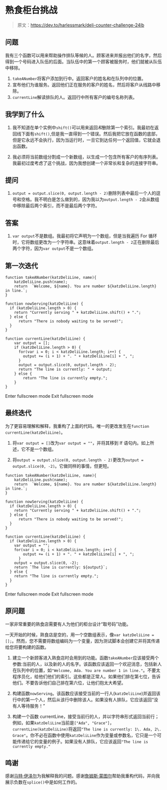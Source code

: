 # 熟食柜台挑战

> 原文：<https://dev.to/harlessmark/deli-counter-challenge-24lb>

## 问题

我有三个函数可以用来帮助操作排队等候的人。顾客进来并报出他们的名字，然后得到一个号码进入队伍的后面。当队伍中的第一个顾客被服务时，他们就被从队伍中移除。

1.  `takeANumber`将客户添加到行中。返回客户的姓名和在队列中的位置。
2.  宣布他们为谁服务。返回他们正在服务的客户的姓名，然后将客户从线路中移除。
3.  `currentLine`解读排队的人。返回行中所有客户的编号名称列表。

## 我学到了什么

1.  我不知道在单个实例中`shift()`可以用来返回*和*删除第一个索引。我最初在返回线下面有`shift()`,但是我一直得到一个错误。然后我把它放在函数的底部，但是它永远不会执行，因为当运行时，一旦它到达任何一个返回值，它就会退出函数。

2.  我必须将当前数组分割成一个新数组，以生成一个包含所有客户的有序列表。我最初过度考虑了这个挑战，因为我想创建一个非常长和复杂的连接字符串。

## 提问

1.  `output = output.slice(0, output.length - 2)`删除列表中最后一个人的逗号和空格。我不明白是怎么做到的，因为我以为`output.length - 2`会从数组中移除最后两个索引，而不是最后两个字符。

## 答案

1.  `var output`不是数组。我最初将它声明为一个数组，但是当我遍历 For 循环时，它将数组更改为一个字符串。这意味着`output.length - 2`正在删除最后两个字符，因为`var output`不是一个数组。

## 第一次迭代

```
function takeANumber(katzDeliLine, name){
    katzDeliLine.push(name);
    return  `Welcome, ${name}. You are number ${katzDeliLine.length} in line.`;
}

function nowServing(katzDeliLine) {
  if (katzDeliLine.length > 0) {
    return "Currently serving " + katzDeliLine.shift() + ".";
  } else {
      return "There is nobody waiting to be served!";
  }
}

function currentLine(katzDeliLine) {
    var output = [];
    if (katzDeliLine.length > 0) {
      for(var i = 0; i < katzDeliLine.length; i++) {
        output += (i + 1) + ". " + katzDeliLine[i] + ", ";
      }
      output = output.slice(0, output.length - 2);
      return "The line is currently: " + output;
    } else {
        return "The line is currently empty.";
    }
} 
```

Enter fullscreen mode Exit fullscreen mode

## 最终迭代

为了更容易理解和解释，我重构了上面的代码。唯一的更改发生在`function currentLine(katzDeliLine)`。

1.  将`var output = []`改为`var output = ""`，并将其移到 If 语句内。如上所述，它不是一个数组。

2.  将`output = output.slice(0, output.length - 2)`更改为`output = output.slice(0, -2)`。它做同样的事情，但更短。

```
function takeANumber(katzDeliLine, name){
    katzDeliLine.push(name);
    return  `Welcome, ${name}. You are number ${katzDeliLine.length} in line.`;
}

function nowServing(katzDeliLine) {
  if (katzDeliLine.length > 0) {
    return "Currently serving " + katzDeliLine.shift() + ".";
  } else {
      return "There is nobody waiting to be served!";
  }
}

function currentLine(katzDeliLine) {
  if (katzDeliLine.length > 0) {
    var output = "";
    for(var i = 0; i < katzDeliLine.length; i++) {
        output += (i + 1) + ". " + katzDeliLine[i] + ", ";
      }
    output = output.slice(0, -2);
    return `The line is currently: ${output}`;
  } else {
    return "The line is currently empty.";
  }
} 
```

Enter fullscreen mode Exit fullscreen mode

## 原问题

一家非常重要的熟食店需要有人为他们的柜台设计“取号码”功能。

一天开始的时候，熟食店是空的，用一个空数组表示，像`var katzDeliLine = [];`。然而，您不需要将数组编码为一个变量，因为测试脚本会创建它并将其传递给您将要构建的函数。

1.  建立一个新顾客进入熟食店时会用到的功能。函数`takeANumber`应该接受两个参数:当前的人，以及新的人的名字。该函数应该返回一个欢迎消息，包括新人在队列中的位置，如`"Welcome, Ada. You are number 1 in line."`。不要太程序员化，给他们他们的索引。这些都是正常人。如果他们排在第七位，告诉他们。不要告诉他们自己排在第六位，让他们抱太大希望。

2.  构建函数`nowServing`。该函数应该接受当前的一行人(`katzDeliLine`)并返回该行中的第一个人，然后从该行中删除该人。如果没有人排队，它应该返回“没有人等待服务！”

3.  构建一个函数 currentLine，接受当前行的人，并以字符串形式返回当前行；例如，如果`katzDeliLine`当前是`["Ada", "Grace"]`，`currentLine(katzDeliLine)`将返回`"The line is currently: 1\. Ada, 2\. Grace"`。你不必在函数中使用`katzDeliLine`作为变量或参数名，它只是一个可能传递给它的变量的例子。如果没有人排队，它应该返回`"The line is currently empty."`

## 鸣谢

感谢[马特·伊泽尔](https://blog.immatt.com/)为我解释我的问题。感谢[詹姆斯·蒙图尔](https://twitter.com/JamesMontour)帮助我重构代码，并向我展示负数在`splice()`中是如何工作的。